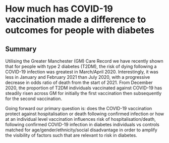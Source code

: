# How much has COVID-19 vaccination made a difference to outcomes for people with diabetes

## Summary

Utilising the Greater Manchester (GM) Care Record we have recently shown that for people with type 2 diabetes (T2DM), the risk of dying following a COVID-19 infection was greatest in March/April 2020. Interestingly, it was less in January and February 2021 than July 2020, with a progressive decrease in odds ratio of death from the start of 2021. From December 2020, the proportion of T2DM individuals vaccinated against COVID-19 has steadily risen across GM for initially the first vaccination then subsequently for the second vaccination.

Going forward our primary question is: does the COVID-19 vaccination protect against hospitalisation or death following confirmed infection or how at an individual level vaccination influences risk of hospitalisation/death, following confirmed COVID-19 infection in diabetes individuals vs controls matched for age/gender/ethnicity/social disadvantage in order to amplify the visibility of factors such that are relevant to risk in diabetes.
